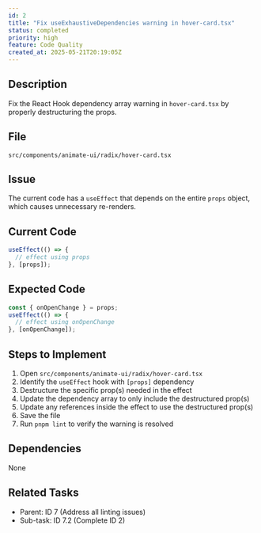 ```yaml
---
id: 2
title: "Fix useExhaustiveDependencies warning in hover-card.tsx"
status: completed
priority: high
feature: Code Quality
created_at: 2025-05-21T20:19:05Z
---
```


## Description

Fix the React Hook dependency array warning in `hover-card.tsx` by properly destructuring the props.

## File

`src/components/animate-ui/radix/hover-card.tsx`

## Issue

The current code has a `useEffect` that depends on the entire `props` object, which causes unnecessary re-renders.

## Current Code

```typescript
useEffect(() => {
  // effect using props
}, [props]);
```

## Expected Code

```typescript
const { onOpenChange } = props;
useEffect(() => {
  // effect using onOpenChange
}, [onOpenChange]);
```

## Steps to Implement

1. Open `src/components/animate-ui/radix/hover-card.tsx`
2. Identify the `useEffect` hook with `[props]` dependency
3. Destructure the specific prop(s) needed in the effect
4. Update the dependency array to only include the destructured prop(s)
5. Update any references inside the effect to use the destructured prop(s)
6. Save the file
7. Run `pnpm lint` to verify the warning is resolved

## Dependencies

None

## Related Tasks

- Parent: ID 7 (Address all linting issues)
- Sub-task: ID 7.2 (Complete ID 2)
